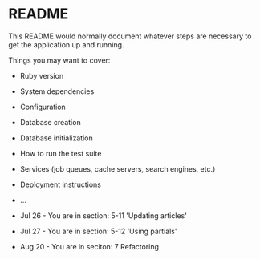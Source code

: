 # README

This README would normally document whatever steps are necessary to get the
application up and running.

Things you may want to cover:

* Ruby version

* System dependencies

* Configuration

* Database creation

* Database initialization

* How to run the test suite

* Services (job queues, cache servers, search engines, etc.)

* Deployment instructions

* ...

* Jul 26 - You are in section: 5-11 'Updating articles'
* Jul 27 - You are in section: 5-12 'Using partials'
* Aug 20 - You are in seciton: 7 Refactoring
